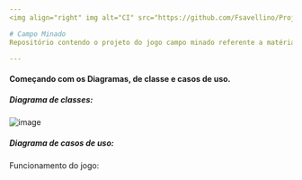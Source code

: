 ```yaml
---
<img align="right" img alt="CI" src="https://github.com/Fsavellino/Project-POO-/assets/72568537/2caaadcf-050f-403a-a539-edf2aebe7297" width="111" />

# Campo Minado
Repositório contendo o projeto do jogo campo minado referente a matéria de programação orientada a objetos.

---
```

#### Começando com os Diagramas, de classe e casos de uso.

##### Diagrama de classes:
![image](https://github.com/Fsavellino/Project-POO/assets/72568537/cf54aa43-64e8-48a3-8e6a-0358db2cd266)

##### Diagrama de casos de uso:



Funcionamento do jogo:









